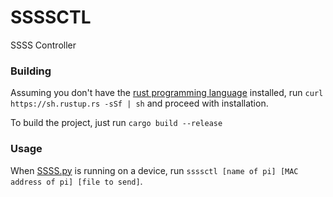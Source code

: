 # SSSSCTL
SSSS Controller

### Building
Assuming you don't have the [rust programming language](https://rust-lang.org) installed, run `curl https://sh.rustup.rs -sSf | sh` and proceed with installation.

To build the project, just run `cargo build --release`

### Usage
When [SSSS.py](https://github.com/SalineSingularityFRC/ScoutingDataFiles2020) is running on a device, run `ssssctl [name of pi] [MAC address of pi] [file to send]`.
